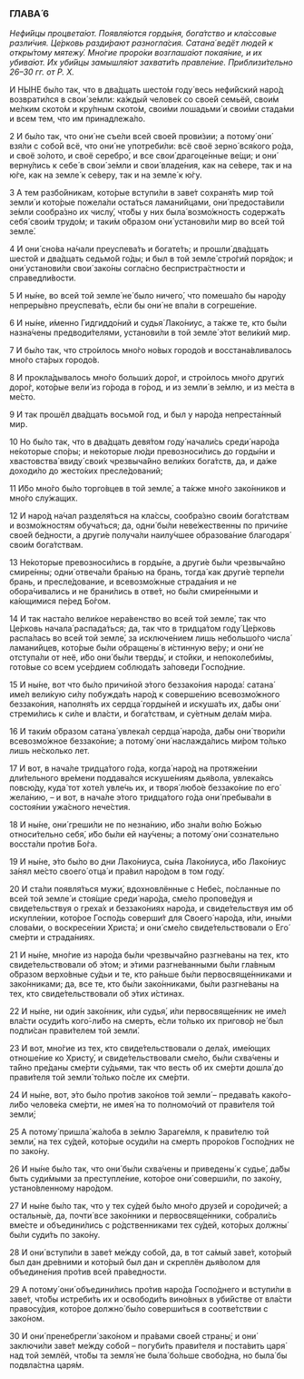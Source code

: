 ### ГЛАВА́ 6

_Нефи́йцы процвета́ют. Появля́ются горды́ня, бога́тство и кла́ссовые разли́чия. Це́рковь разди́рают разногла́сия. Сатана́ ведёт люде́й к откры́тому мятежу́. Мно́гие проро́ки возглаша́ют покая́ние, и их убива́ют. Их уби́йцы замышля́ют захвати́ть правле́ние. Приблизи́тельно 26–30 гг. от Р. Х._

И НЫ́НЕ бы́ло так, что в два́дцать шесто́м году́ весь нефи́йский наро́д возврати́лся в свои́ зе́мли: ка́ждый челове́к со свое́й семьёй, свои́м ме́лким ското́м и кру́пным ското́м, свои́ми лошадьми́ и свои́ми стада́ми и всем тем, что им принадлежа́ло.

2 И бы́ло так, что они́ не съе́ли всей свое́й прови́зии; а потому́ они́ взя́ли с собо́й всё, что они́ не употреби́ли: всё своё зерно́ вся́кого ро́да, и своё зо́лото, и своё серебро́, и все свои́ драгоце́нные ве́щи; и они́ верну́лись к себе́ в свои́ зе́мли и свои́ владе́ния, как на се́вере, так и на ю́ге, как на земле́ к се́веру, так и на земле́ к ю́гу.

3 А тем разбо́йникам, кото́рые вступи́ли в заве́т сохраня́ть мир той земли́ и кото́рые пожела́ли оста́ться ламани́йцами, они́ предоста́вили зе́мли сообра́зно их числу́, что́бы у них была́ возмо́жность содержа́ть себя́ свои́м трудо́м; и таки́м о́бразом они́ установи́ли мир во всей той земле́.

4 И они́ сно́ва на́чали преуспева́ть и богате́ть; и прошли́ два́дцать шесто́й и два́дцать седьмо́й го́ды; и был в той земле́ стро́гий поря́док; и они́ установи́ли свои́ зако́ны согла́сно беспристра́стности и справедли́вости.

5 И ны́не, во всей той земле́ не́ было ничего́, что помеша́ло бы наро́ду непреры́вно преуспева́ть, е́сли бы они́ не впа́ли в согреше́ние.

6 И ны́не, и́менно Гидгиддо́ний и судья́ Лако́ниус, а та́кже те, кто бы́ли назна́чены предводи́телями, установи́ли в той земле́ э́тот вели́кий мир.

7 И бы́ло так, что стро́илось мно́го но́вых городо́в и восстана́вливалось мно́го ста́рых городо́в.

8 И прокла́дывалось мно́го больши́х доро́г, и стро́илось мно́го други́х доро́г, кото́рые вели́ из го́рода в го́род, и из земли́ в зе́млю, и из ме́ста в ме́сто.

9 И так прошёл два́дцать восьмо́й год, и был у наро́да непреста́нный мир.

10 Но бы́ло так, что в два́дцать девя́том году́ начали́сь среди́ наро́да не́которые спо́ры; и не́которые лю́ди превозноси́лись до горды́ни и хвастовства́ ввиду́ свои́х чрезвыча́йно вели́ких бога́тств, да, и да́же доходи́ло до жесто́ких пресле́дований;

11 И́бо мно́го бы́ло торго́вцев в той земле́, а та́кже мно́го зако́нников и мно́го слу́жащих.

12 И наро́д на́чал разделя́ться на кла́ссы, сообра́зно свои́м бога́тствам и возмо́жностям обуча́ться; да, одни́ бы́ли неве́жественны по причи́не свое́й бе́дности, а други́е получа́ли наилу́чшее образова́ние благодаря́ свои́м бога́тствам.

13 Не́которые превозноси́лись в горды́не, а други́е бы́ли чрезвыча́йно смире́нны; одни́ отвеча́ли бра́нью на брань, тогда́ как други́е терпе́ли брань, и пресле́дование, и всевозмо́жные страда́ния и не обора́чивались и не брани́лись в отве́т, но бы́ли смире́нными и ка́ющимися пе́ред Бо́гом.

14 И так наста́ло вели́кое нера́венство во всей той земле́, так что Це́рковь начала́ распада́ться; да, так что в тридца́том году́ Це́рковь распа́лась во всей той земле́, за исключе́нием лишь небольшо́го числа́ ламани́йцев, кото́рые бы́ли обращены́ в и́стинную ве́ру; и они́ не отступа́ли от неё, и́бо они́ бы́ли тверды́, и сто́йки, и непоколеби́мы, гото́вые со всем усе́рдием соблюда́ть за́поведи Госпо́дние.

15 И ны́не, вот что бы́ло причи́ной э́того беззако́ния народа́: сатана́ име́л вели́кую си́лу побужда́ть наро́д к соверше́нию всевозмо́жного беззако́ния, наполня́ть их сердца́ горды́ней и искуша́ть их, да́бы они́ стреми́лись к си́ле и вла́сти, и бога́тствам, и су́етным дела́м ми́ра.

16 И таки́м о́бразом сатана́ увлека́л сердца́ наро́да, да́бы они́ твори́ли всевозмо́жное беззако́ние; а потому́ они́ наслажда́лись ми́ром то́лько лишь не́сколько лет.

17 И вот, в нача́ле тридца́того го́да, когда́ наро́д на протяже́нии дли́тельного вре́мени поддава́лся искуше́ниям дья́вола, увлека́ясь повсю́ду, куда́ тот хоте́л увле́чь их, и творя́ любо́е беззако́ние по его́ жела́нию, – и вот, в нача́ле э́того тридца́того го́да они́ пребыва́ли в состоя́нии ужа́сного нече́стия.

18 И ны́не, они́ греши́ли не по незна́нию, и́бо зна́ли во́лю Бо́жью относи́тельно себя́, и́бо бы́ли ей нау́чены; а потому́ они́ сознательно восста́ли про́тив Бо́га.

19 И ны́не, э́то бы́ло во дни Лако́ниуса, сы́на Лако́ниуса, и́бо Лако́ниус за́нял ме́сто своего́ отца́ и пра́вил наро́дом в том году́.

20 И ста́ли появля́ться мужи́, вдохновлённые с Небе́с, по́сланные по всей той земле́ и стоя́щие среди́ наро́да, сме́ло пропове́дуя и свиде́тельствуя о греха́х и беззако́ниях наро́да, и свиде́тельствуя им об искупле́нии, кото́рое Госпо́дь соверши́т для Своего́ наро́да, и́ли, ины́ми слова́ми, о воскресе́нии Христа́; и они́ сме́ло свиде́тельствовали о Его́ сме́рти и страда́ниях.

21 И ны́не, мно́гие из наро́да бы́ли чрезвыча́йно разгне́ваны на тех, кто свиде́тельствовали об э́том; и э́тими разгне́ванными бы́ли гла́вным о́бразом верхо́вные су́дьи и те, кто ра́ньше бы́ли первосвяще́нниками и зако́нниками; да, все те, кто бы́ли зако́нниками, бы́ли разгне́ваны на тех, кто свиде́тельствовали об э́тих и́стинах.

22 И ны́не, ни оди́н зако́нник, и́ли судья́, и́ли первосвяще́нник не име́л вла́сти осуди́ть кого́-ли́бо на смерть, е́сли то́лько их пригово́р не́ был подпи́сан прави́телем той земли́.

23 И вот, мно́гие из тех, кто свиде́тельствовали о дела́х, име́ющих отноше́ние ко Христу́, и свиде́тельствовали сме́ло, бы́ли схва́чены и та́йно пре́даны сме́рти су́дьями, так что весть об их сме́рти дошла́ до прави́теля той земли́ то́лько по́сле их сме́рти.

24 И ны́не, вот, э́то бы́ло про́тив зако́нов той земли́ – предава́ть како́го-ли́бо челове́ка сме́рти, не имея́ на то полномо́чий от прави́теля той земли́;

25 А потому́ пришла́ жа́лоба в зе́млю Зараге́мля, к прави́телю той земли́, на тех су́дей, кото́рые осуди́ли на смерть проро́ков Госпо́дних не по зако́ну.

26 И ны́не бы́ло так, что они́ бы́ли схва́чены и приведены́ к судье́, да́бы быть суди́мыми за преступле́ние, кото́рое они́ соверши́ли, по зако́ну, устано́вленному наро́дом.

27 И ны́не бы́ло так, что у тех су́дей бы́ло мно́го друзе́й и соро́дичей; а остальны́е, да, почти́ все зако́нники и первосвяще́нники, собрали́сь вме́сте и объедини́лись с ро́дственниками тех су́дей, кото́рых должны́ бы́ли суди́ть по зако́ну.

28 И они́ вступи́ли в заве́т ме́жду собо́й, да, в тот са́мый заве́т, кото́рый был дан дре́вними и кото́рый был дан и скреплён дья́волом для объедине́ния про́тив всей пра́ведности.

29 А потому́ они́ объедини́лись про́тив наро́да Госпо́днего и вступи́ли в заве́т, что́бы истреби́ть их и освободи́ть вино́вных в уби́йстве от вла́сти правосу́дия, кото́рое должно́ бы́ло соверши́ться в соотве́тствии с зако́ном.

30 И они́ пренебрегли́ зако́ном и пра́вами свое́й страны́; и они́ заключи́ли заве́т ме́жду собо́й – погуби́ть прави́теля и поста́вить царя́ над той землёй, что́бы та земля́ не была́ бо́льше свобо́дна, но была́ бы подвла́стна царя́м.
